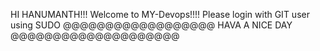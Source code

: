 HI HANUMANTH!!!
Welcome to  MY-Devops!!!!
Please login with GIT user using SUDO
@@@@@@@@@@@@@@@@@@   HAVA A NICE DAY        @@@@@@@@@@@@@@@@@@@@

